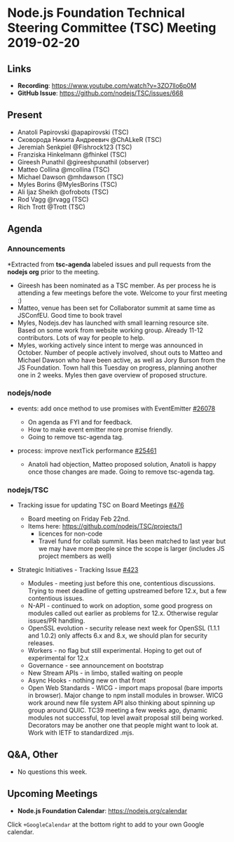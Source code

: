 # Node.js Foundation Technical Steering Committee (TSC) Meeting 2019-02-20

## Links

* **Recording**: <https://www.youtube.com/watch?v=3ZO7llo6p0M>
* **GitHub Issue**: <https://github.com/nodejs/TSC/issues/668>

## Present

* Anatoli Papirovski @apapirovski (TSC)
* Сковорода Никита Андреевич @ChALkeR (TSC)
* Jeremiah Senkpiel @Fishrock123 (TSC)
* Franziska Hinkelmann @fhinkel (TSC)
* Gireesh Punathil @gireeshpunathil (observer)
* Matteo Collina @mcollina (TSC)
* Michael Dawson @mhdawson (TSC)
* Myles Borins @MylesBorins (TSC)
* Ali Ijaz Sheikh @ofrobots (TSC)
* Rod Vagg @rvagg (TSC)
* Rich Trott @Trott (TSC)

## Agenda

### Announcements

*Extracted from **tsc-agenda** labeled issues and pull requests from the **nodejs org** prior to the meeting.

* Gireesh has been nominated as a TSC member.  As per process he is attending a few
  meetings before the vote. Welcome to your first meeting :)
* Matteo, venue has been set for Collaborator summit at same time as JSConfEU. Good time
  to book travel
* Myles, Nodejs.dev has launched with small learning resource site. Based on some work from
  website working group. Already 11-12 contributors.  Lots of way for people to help.
* Myles, working actively since intent to merge was announced in October. Number of people
  actively involved, shout outs to Matteo and Michael Dawson who have been active, as well
  as Jory Burson from the JS Foundation.  Town hall this Tuesday on progress, planning
  another one in 2 weeks.  Myles then gave overview of proposed structure.

### nodejs/node

* events: add once method to use promises with EventEmitter [#26078](https://github.com/nodejs/node/pull/26078)
  * On agenda as FYI and for feedback.
  * How to make event emitter more promise friendly.
  * Going to remove tsc-agenda tag.

* process: improve nextTick performance [#25461](https://github.com/nodejs/node/pull/25461)
  * Anatoli had objection, Matteo proposed solution, Anatoli is happy once those changes
    are made. Going to remove tsc-agenda tag.

### nodejs/TSC

* Tracking issue for updating TSC on Board Meetings [#476](https://github.com/nodejs/TSC/issues/476)
  * Board meeting on Friday Feb 22nd.
  * Items here: <https://github.com/nodejs/TSC/projects/1>
    * licences for non-code
    * Travel fund for collab summit. Has been matched to last year but we may have
      more people since the scope is larger (includes JS project members as well)

* Strategic Initiatives - Tracking Issue [#423](https://github.com/nodejs/TSC/issues/423)
  * Modules - meeting just before this one, contentious discussions. Trying to meet
    deadline of getting upstreamed before 12.x, but a few contentious issues.
  * N-API - continued to work on adoption, some good progress on modules called out
    earlier as problems for 12.x.  Otherwise regular issues/PR handling.
  * OpenSSL evolution - security release next week for OpenSSL (1.1.1 and 1.0.2) only
    affects 6.x and 8.x, we should plan for security releases.
  * Workers - no flag but still experimental. Hoping to get out of experimental for 12.x
  * Governance - see announcement on bootstrap
  * New Stream APIs - in limbo, stalled waiting on people
  * Async Hooks - nothing new on that front
  * Open Web Standards - WICG - import maps proposal (bare imports in browser). Major
    change to npm install modules in browser.  WICG work around new file system API also
    thinking about spinning up group around QUIC.  TC39 meeting a few weeks ago, dynamic
    modules not successful, top level await proposal still being worked.  Decorators may be
    another one that people might want to look at.  Work with IETF to standardized .mjs.

## Q&A, Other

* No questions this week.

## Upcoming Meetings

* **Node.js Foundation Calendar**: <https://nodejs.org/calendar>

Click `+GoogleCalendar` at the bottom right to add to your own Google calendar.
